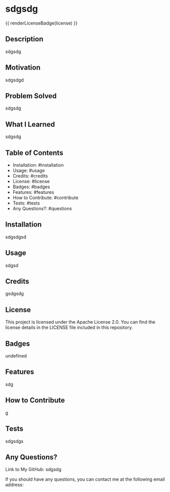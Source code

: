 
  # sdgsdg 
  {{ renderLicenseBadge(license) }}
  
  ## Description
  
  sdgsdg

  ## Motivation
  
  sdgsdgd

  ## Problem Solved
  
  sdgsdg

  ## What I Learned
  
  sdgsdg

  ## Table of Contents

  - Installation: #installation
  - Usage: #usage
  - Credits: #credits
  - License: #license
  - Badges: #badges
  - Features: #features
  - How to Contribute: #contribute
  - Tests: #tests
  - Any Questions?: #questions

  ## Installation
  
  sdgsdgsd

  ## Usage
  
  sdgsd

  ## Credits
  
  gsdgsdg

  ## License
  
  This project is licensed under the Apache License 2.0. You can find the license details in the LICENSE file included in this repository.

  ## Badges
  
  undefined

  ## Features
  
  sdg

  ## How to Contribute
  
  g

  ## Tests
  
  sdgsdgs

  ## Any Questions?
  
  Link to My GitHub: sdgsdg

  If you should have any questions, you can contact me at the following email address: 

  